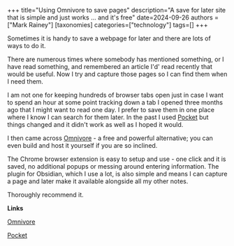 +++
title="Using Omnivore to save pages"
description="A save for later site that is simple and just works ... and it's free"
date=2024-09-26
authors = ["Mark Rainey"]
[taxonomies]
categories=["technology"]
tags=[]
+++

Sometimes it is handy to save a webpage for later and there are lots of ways to do it.

<!-- more -->

There are numerous times where somebody has mentioned something, or I have read something, and remembered an article I'd' read recently that would be useful. Now I try and capture those pages so I can find them when I need them.

I am not one for keeping hundreds of browser tabs open just in case I want to spend an hour at some point tracking down a tab I opened three months ago that I might want to read one day. I prefer to save them in one place where I know I can search for them later. In the past I used [Pocket](getpocket.com) but things changed and it didn't work as well as I hoped it would. 

I then came across [Omnivore](omnivore.app) - a free and powerful alternative; you can even build and host it yourself if you are so inclined.

The Chrome browser extension is easy to setup and use - one click and it is saved, no additional popups or messing around entering information. The plugin for Obsidian, which I use a lot, is also simple and means I can capture a page and later make it available alongside all my other notes.

Thoroughly recommend it.

__Links__

[Omnivore](omnivore.app)

[Pocket](getpocket.com)
